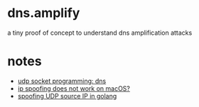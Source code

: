 # dns.amplify
a tiny proof of concept to understand dns amplification attacks

# notes
- [udp socket programming: dns](https://w3.cs.jmu.edu/kirkpams/OpenCSF/Books/csf/html/UDPSockets.html)
- [ip spoofing does not work on macOS?](https://dev.to/conner/ip-spoofing-theory-and-implementation-ep6)
- [spoofing UDP source IP in golang](https://github.com/dimalinux/spoofsourceip)
